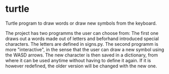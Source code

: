 # turtle
Turtle program to draw words or draw new symbols from the keyboard.

The project has two programms the user can choose from: The first one draws out a words made out of letters and beforhand introduced special characters. The letters are defined in signs.py. The second programm is more "interactive", in the sense that the user can draw a new symbol using the WASD arrows. The new character is then saved in a dictionary, from where it can be used anytime without having to define it again. If it is however redefined, the older version will be changed with the new one. 
